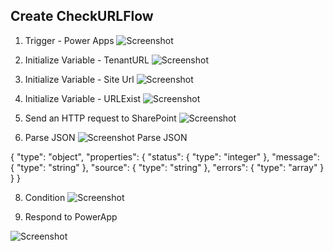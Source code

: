 ## Create CheckURLFlow

1. Trigger - Power Apps
![Screenshot](https://github.com/MSPFE2019/Office365ProvisioningApp/blob/main/PowerAppTrigger.jpg)

3. Initialize Variable - TenantURL
![Screenshot](https://github.com/MSPFE2019/Office365ProvisioningApp/blob/main/TenantUrl.jpg)

5. Initialize Variable - Site Url
![Screenshot](https://github.com/MSPFE2019/Office365ProvisioningApp/blob/main/SiteUrl.jpg)

7. Initialize Variable - URLExist
![Screenshot](https://github.com/MSPFE2019/Office365ProvisioningApp/blob/main/URLExist.jpg)

9. Send an HTTP request to SharePoint
![Screenshot](https://github.com/MSPFE2019/Office365ProvisioningApp/blob/main/SendAnHttp.jpg)

11. Parse JSON
![Screenshot](https://github.com/MSPFE2019/Office365ProvisioningApp/blob/main/ParseJSON.jpg)
Parse JSON
</p>
  {
    "type": "object",
    "properties": {
        "status": {
            "type": "integer"
        },
        "message": {
            "type": "string"
        },
        "source": {
            "type": "string"
        },
        "errors": {
            "type": "array"
        }
    }
}
</P>

8. Condition
![Screenshot](https://github.com/MSPFE2019/Office365ProvisioningApp/blob/main/Condition.jpg)

10. Respond to PowerApp

![Screenshot](https://github.com/MSPFE2019/Office365ProvisioningApp/blob/main/Respond%20to%20PowerApp.jpg)


